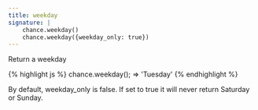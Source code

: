 ```yaml
---
title: weekday
signature: |
    chance.weekday()
    chance.weekday({weekday_only: true})
---
```


Return a weekday

{% highlight js %}
  chance.weekday();
  => 'Tuesday'
{% endhighlight %}

By default, weekday_only is false. If set to true it will never return Saturday or Sunday.
